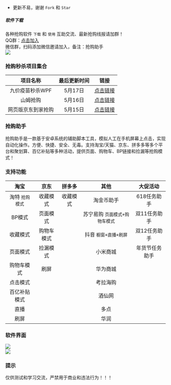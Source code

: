 - 更新不易，谢谢 `Fork` 和 `Star` 

##### 软件下载
各种抢购软件 `下载` 和 `使用` 互助交流、最新抢购线报请加群！  
QQ群：[点击加入](https://jq.qq.com/?_wv=1027&k=TkImzAX0 "点击链接")  
微信群，扫码添加微信邀请加入，备注：抢购助手  
![](https://github.com/omxmo/xb/blob/main/wx.png)  

### 抢购秒杀项目集合
|项目名称|最后更新时间|链接|
| :------------: | :------------: | :------------: |
|九价疫苗秒杀WPF|5月17日|[点击链接](https://github.com/SinnoSong/SecKill)|
|山姆抢购|5月16日|[点击链接](https://github.com/robGoods/sams)|
|网页版京东到家抢购|5月15日|[点击链接](https://github.com/cc3cccci/JD_rush)|

### 抢购助手  
抢购助手是一款基于安卓系统的辅助脚本工具，模拟人工在手机屏幕上点击，实现自动化操作。方便、快捷、安全、无毒。支持淘宝/天猫、京东、拼多多等多个平台和聚划算、百亿补贴等多种活动，提供页面、购物车、BP链接和捡漏等抢购模式！ 

### 支持功能
|淘宝|京东|拼多多|其他|大促活动|
| :------------: | :------------: | :------------: | :------------: | :------------: |
|淘特 `抢购模式`|收藏模式|收藏模式|淘金币助手|618任务助手|
|BP模式|页面模式||苏宁易购 `页面模式+购物车模式`|双11任务助手|
|收藏模式|购物车模式||抖音 `橱窗+直播+刷屏`|双12任务助手|
|页面模式|捡漏模式||小米商城|年货节任务助手|
|购物车模式|刷屏||华为商城||
|点击模式|||考拉海购||
|百亿补贴模式|||酒仙网||
|直播|||多点||
|刷屏|||华润||
   
### 软件界面  
![](https://github.com/omxmo/qg/blob/main/qg.png)  
![](https://github.com/omxmo/qg/blob/main/bp.png)  
  
### 提示  
仅供测试和学习交流，严禁用于商业和违法行为！！！
